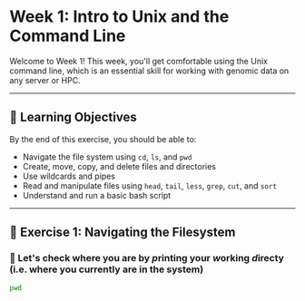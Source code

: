 # Week 1: Intro to Unix and the Command Line

Welcome to Week 1! 
This week, you'll get comfortable using the Unix command line, which is an essential skill for working with genomic data on any server or HPC.

---

## 🧠 Learning Objectives

By the end of this exercise, you should be able to:

- Navigate the file system using `cd`, `ls`, and `pwd`
- Create, move, copy, and delete files and directories
- Use wildcards and pipes
- Read and manipulate files using `head`, `tail`, `less`, `grep`, `cut`, and `sort`
- Understand and run a basic bash script

---

## 🧪 Exercise 1: Navigating the Filesystem

### 🔹 Let's check where you are by *p*rinting your *w*orking *d*irecty (i.e. where you currently are in the system)
```bash
pwd
